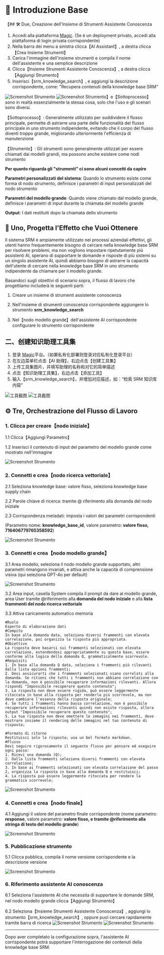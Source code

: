 
# 🔧 Introduzione Base
【## 🛠️ Due, Creazione dell'Insieme di Strumenti Assistente Conoscenza
1. Accedi alla piattaforma [Magic](https://www.letsmagic.cn/login). (Se è un deployment privato, accedi alla piattaforma di login privata corrispondente)
2. Nella barra dei menu a sinistra clicca【AI Assistant】, a destra clicca【Crea Insieme Strumenti】
3. Carica l'immagine dell'insieme strumenti e compila il nome dell'assistente e una semplice descrizione
4. Clicca【Insieme Strumenti Assistente Conoscenza】, a destra clicca【Aggiungi Strumento】
5. Inserisci【srm_knowledge_search】, e aggiungi la descrizione corrispondente, come: "Recupera contenuti della knowledge base SRM"

![Screenshot Strumento](https://cdn.letsmagic.cn/static/img/tool-1.png)
![Screenshot Strumento](https://cdn.letsmagic.cn/static/img/tool-2.png)】e【Sottoprocesso】sono in realtà essenzialmente la stessa cosa, solo che l'uso e gli scenari sono diversi.

【Sottoprocesso】: Generalmente utilizzato per suddividere il flusso principale, permette di astrarre una parte delle funzionalità del flusso principale in uno strumento indipendente, evitando che il corpo del flusso diventi troppo grande, migliorando ulteriormente l'efficienza di manutenzione

【Strumento】: Gli strumenti sono generalmente utilizzati per essere chiamati dai modelli grandi, ma possono anche esistere come nodi strumento

**Per quanto riguarda gli "strumenti" ci sono alcuni concetti da capire**

**Parametri personalizzati del sistema**: Quando lo strumento esiste come forma di nodo strumento, definisce i parametri di input personalizzati del nodo strumento

**Parametri del modello grande**: Quando viene chiamato dal modello grande, definisce i parametri di input durante la chiamata del modello grande

**Output**: I dati restituiti dopo la chiamata dello strumento

## 🎯 Uno, Progetta l'Effetto che Vuoi Ottenere
Il sistema SRM è ampiamente utilizzato nei processi aziendali effettivi, gli utenti hanno frequentemente bisogno di cercare nella knowledge base SRM per risolvere problemi, ma non vogliono impostare ripetutamente più assistenti AI, sperano di supportare le domande e risposte di più sistemi su un singolo assistente AI, quindi abbiamo bisogno di astrarre la capacità dell'utente di cercare nella knowledge base SRM in uno strumento indipendente da chiamare per il modello grande.

Basandoci sugli obiettivi di scenario sopra, il flusso di lavoro che progettiamo includerà le seguenti parti:

1. Creare un insieme di strumenti assistente conoscenza

2. Nell'insieme di strumenti conoscenza corrispondente aggiungere lo strumento **srm_knowledge_search**

3. Nel【nodo modello grande】dell'assistente AI corrispondente configurare lo strumento corrispondente

## 二、创建知识助理工具集
1. 登录 [Magic](https://www.letsmagic.cn/login)平台。（如果私有化部署则登录对应私有化登录平台）
2. 在左边菜单栏点击【AI 助理】，右边点击【创建工具集】
3. 上传工具集图片，并填写助理的名称和对它的简单描述
4. 点击【知识助理工具集】，右边点击【添加工具】
5. 输入【srm_knowledge_search】，并增加对应描述，如：“检索 SRM 知识库内容”

![工具截图](https://cdn.letsmagic.cn/static/img/tool-1.png)
![工具截图](https://cdn.letsmagic.cn/static/img/tool-2.png)

## ⚙️ Tre, Orchestrazione del Flusso di Lavoro
### 1. Clicca per creare【nodo iniziale】
1.1 Clicca【Aggiungi Parametro】

1.2 Inserisci il contenuto di input del parametro del modello grande come mostrato nell'immagine

![Screenshot Strumento](https://cdn.letsmagic.cn/static/img/tool-3.png)

### 2. Connetti e crea【nodo ricerca vettoriale】
2.1 Seleziona knowledge base: valore fisso, seleziona knowledge base supply chain

2.2 Parole chiave di ricerca: tramite @ riferimento alla domanda del nodo iniziale

2.3 Corrispondenza metadati: imposta i valori dei parametri corrispondenti 

(Parametro nome: **knowledge_base_id**, valore parametro: **valore fisso, 716406779765358592**)

![Screenshot Strumento](https://cdn.letsmagic.cn/static/img/tool-4.png)

### 3. Connetti e crea【nodo modello grande】
3.1 Area modello, seleziona il nodo modello grande supportato, altri parametri rimangono invariati, e attiva anche la capacità di comprensione visiva (qui seleziona GPT-4o per default) 

![Screenshot Strumento](https://cdn.letsmagic.cn/static/img/tool-5.png)

3.2 Area input, casella System compila il prompt da dare al modello grande, area User tramite @riferimento alla **domanda del nodo iniziale** e alla **lista frammenti del nodo ricerca vettoriale**

3.3 Attiva caricamento automatico memoria
```
#Ruolo
Esperto di elaborazione dati
#Compito
In base alla domanda data, seleziona diversi frammenti con elevata correlazione, poi organizza la risposta più appropriata.
#Obiettivo
La risposta deve basarsi sui frammenti selezionati con elevata correlazione, estendendosi appropriatamente su questa base, essere conforme alla logica della domanda Q, grammaticalmente scorrevole.
#Requisiti
1. In base alla domanda Q data, seleziona i frammenti più rilevanti dalla lista opzioni frammenti;
2. Devi assicurarti che i frammenti selezionati siano correlati alla domanda. Se ritieni che tutti i frammenti non abbiano correlazione con la domanda, non è possibile recuperare informazioni rilevanti. Allora rispondi "Impossibile recuperare questo contenuto";
3. La risposta non deve essere rigida, può essere leggermente ritoccata in base alla risposta per renderla più scorrevole, ma non deve cambiare l'essenza della risposta originale;
4. Se tutti i frammenti hanno bassa correlazione, non è possibile recuperare informazioni rilevanti quindi non esiste risposta, allora output "Impossibile recuperare questo contenuto";
5. La tua risposta non deve omettere le immagini nei frammenti, deve mostrare insieme il rendering delle immagini nel tuo contenuto di risposta;

#Formato di ritorno
Restituisci solo la risposta; usa un bel formato markdown.
#Flusso
Devi seguire rigorosamente il seguente flusso per pensare ed eseguire ogni passo:
1. Ricevi una domanda (Q);
2. Dalla lista frammenti seleziona diversi frammenti con elevata correlazione;
3. In base ai frammenti selezionati con elevata correlazione del passo 2, organizza la risposta in base alla domanda Q e restituisci;
4. La risposta può essere leggermente ritoccata per rendere la grammatica scorrevole;
```
![Screenshot Strumento](https://cdn.letsmagic.cn/static/img/tool-6.png)
### 4. Connetti e crea【nodo finale】
4.1 Aggiungi il valore del parametro finale corrispondente (nome parametro: **response**, valore parametro: **valore fisso, e tramite @riferimento alla stringa di testo del modello grande**)
      
![Screenshot Strumento](https://cdn.letsmagic.cn/static/img/tool-7.png)

### 5. Pubblicazione strumento
5.1 Clicca pubblica, compila il nome versione corrispondente e la descrizione versione

![Screenshot Strumento](https://cdn.letsmagic.cn/static/img/tool-8.png)

### 6. Riferimento assistente AI conoscenza

6.1 Seleziona l'assistente AI che necessita di supportare le domande SRM, nel nodo modello grande clicca【Aggiungi Strumento】

6.2 Seleziona【Insieme Strumenti Assistente Conoscenza】, aggiungi lo strumento【srm_knowledge_search】, oppure puoi cercare rapidamente tramite barra di ricerca
![Screenshot Strumento](https://cdn.letsmagic.cn/static/img/tool-9.png)
![Screenshot Strumento](https://cdn.letsmagic.cn/static/img/tool-10.png)

---
Dopo aver completato la configurazione sopra, l'assistente AI corrispondente potrà supportare l'interrogazione dei contenuti della knowledge base SRM.